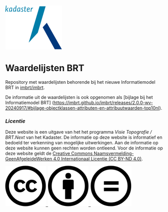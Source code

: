 ![](docs/images/kadaster.svg)

# Waardelijsten BRT

Repository met waardelijsten behorende bij het nieuwe Informatiemodel BRT in [imbrt/imbrt](https://github.com/imbrt/imbrt).

De informatie uit de waardelijsten is ook opgenomen als [bijlage bij het Informatiemodel BRT] (https://imbrt.github.io/imbrt/releases/2.0.0-wv-20240917/#bijlage-objectklassen-attributen-en-attribuutwaarden-top10nl).

### _Licentie_
Deze website is een uitgave van het het programma _Visie Topografie / BRT.Next_ van het Kadaster. De informatie op deze website is informatief en bedoeld ter verkenning van mogelijke uitwerkingen. Aan de informatie op deze website kunnen geen rechten worden ontleend. Voor de informatie op deze website geldt de [Creative Commons Naamsvermelding-GeenAfgeleideWerken 4.0 Internationaal Licentie (CC BY-ND 4.0)](https://creativecommons.org/licenses/by-nd/4.0/legalcode.nl).

[![](docs/images/cc.svg) ![](docs/images/by.svg) ![](docs/images/nd.svg)](https://creativecommons.org/licenses/by-nd/4.0/legalcode.nl)


